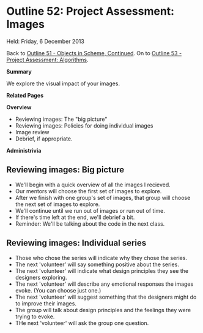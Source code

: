 Outline 52: Project Assessment: Images
======================================

Held: Friday, 6 December 2013

Back to [Outline 51 - Objects in Scheme, Continued](outline.51.html).
On to [Outline 53 - Project Assessment: Algorithms](outline.53.html).

**Summary**

We explore the visual impact of your images.

**Related Pages**


**Overview**

* Reviewing images: The "big picture"
* Reviewing images: Policies for doing individual images
* Image review
* Debrief, if appropriate.

**Administrivia**


Reviewing images: Big picture
-----------------------------

* We'll begin with a quick overview of all the images I recieved.
* Our mentors will choose the first set of images to explore.
* After we finish with one group's set of images, that group will choose
  the next set of images to explore.
* We'll continue until we run out of images or run out of time.
* If there's time left at the end, we'll debrief a bit.
* Reminder: We'll be talking about the code in the next class.

Reviewing images: Individual series
-----------------------------------

* Those who chose the series will indicate why they chose the series.
* The next 'volunteer' will say something positive about the series.
* The next 'volunteer' will indicate what design principles they see the
  designers exploring.
* The next 'volunteer' will describe any emotional responses the images
  evoke.  (You can choose just one.)
* The next 'volunteer' will suggest something that the designers might do
  to improve their images.
* The group will talk about design principles and the feelings they were
  trying to evoke.
* THe next 'volunteer' will ask the group one question.

